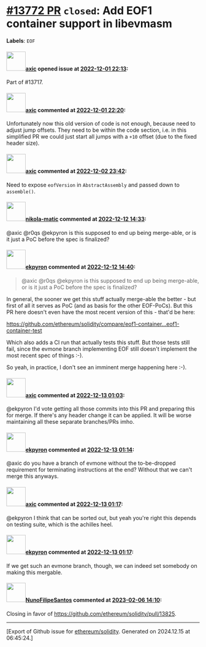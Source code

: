 # [\#13772 PR](https://github.com/ethereum/solidity/pull/13772) `closed`: Add EOF1 container support in libevmasm
**Labels**: `EOF`


#### <img src="https://avatars.githubusercontent.com/u/20340?v=4" width="50">[axic](https://github.com/axic) opened issue at [2022-12-01 22:13](https://github.com/ethereum/solidity/pull/13772):

Part of #13717.

#### <img src="https://avatars.githubusercontent.com/u/20340?v=4" width="50">[axic](https://github.com/axic) commented at [2022-12-01 22:20](https://github.com/ethereum/solidity/pull/13772#issuecomment-1334521589):

Unfortunately now this old version of code is not enough, because need to adjust jump offsets. They need to be within the code section, i.e. in this simplified PR we could just start all jumps with a `+10` offset (due to the fixed header size).

#### <img src="https://avatars.githubusercontent.com/u/20340?v=4" width="50">[axic](https://github.com/axic) commented at [2022-12-02 23:42](https://github.com/ethereum/solidity/pull/13772#issuecomment-1335963434):

Need to expose `eofVersion` in `AbstractAssembly` and passed down to `assemble()`.

#### <img src="https://avatars.githubusercontent.com/u/4415530?u=dc3db70e8fbd03f92ca81ee173d57774ce61084d&v=4" width="50">[nikola-matic](https://github.com/nikola-matic) commented at [2022-12-12 14:33](https://github.com/ethereum/solidity/pull/13772#issuecomment-1346613328):

@axic @r0qs @ekpyron is this supposed to end up being merge-able, or is it just a PoC before the spec is finalized?

#### <img src="https://avatars.githubusercontent.com/u/1347491?v=4" width="50">[ekpyron](https://github.com/ekpyron) commented at [2022-12-12 14:40](https://github.com/ethereum/solidity/pull/13772#issuecomment-1346624286):

> @axic @r0qs @ekpyron is this supposed to end up being merge-able, or is it just a PoC before the spec is finalized?

In general, the sooner we get this stuff actually merge-able the better - but first of all it serves as PoC (and as basis for the other EOF-PoCs). But this PR here doesn't even have the most recent version of this - that'd be here:

https://github.com/ethereum/solidity/compare/eof1-container...eof1-container-test

Which also adds a CI run that actually tests this stuff. But those tests still fail, since the evmone branch implementing EOF still doesn't implement the most recent spec of things :-).

So yeah, in practice, I don't see an imminent merge happening here :-).

#### <img src="https://avatars.githubusercontent.com/u/20340?v=4" width="50">[axic](https://github.com/axic) commented at [2022-12-13 01:03](https://github.com/ethereum/solidity/pull/13772#issuecomment-1347598143):

@ekpyron I'd vote getting all those commits into this PR and preparing this for merge. If there's any header change it can be applied. It will be worse maintaining all these separate branches/PRs imho.

#### <img src="https://avatars.githubusercontent.com/u/1347491?v=4" width="50">[ekpyron](https://github.com/ekpyron) commented at [2022-12-13 01:14](https://github.com/ethereum/solidity/pull/13772#issuecomment-1347606992):

@axic do you have a branch of evmone without the to-be-dropped requirement for terminating instructions at the end? Without that we can't merge this anyways.

#### <img src="https://avatars.githubusercontent.com/u/20340?v=4" width="50">[axic](https://github.com/axic) commented at [2022-12-13 01:17](https://github.com/ethereum/solidity/pull/13772#issuecomment-1347609214):

@ekpyron I think that can be sorted out, but yeah you're right this depends on testing suite, which is the achilles heel.

#### <img src="https://avatars.githubusercontent.com/u/1347491?v=4" width="50">[ekpyron](https://github.com/ekpyron) commented at [2022-12-13 01:17](https://github.com/ethereum/solidity/pull/13772#issuecomment-1347609234):

If we get such an evmone branch, though, we can indeed set somebody on making this mergable.

#### <img src="https://avatars.githubusercontent.com/u/2582498?u=a1331723a724eb612a66f75abee3048448e2fe01&v=4" width="50">[NunoFilipeSantos](https://github.com/NunoFilipeSantos) commented at [2023-02-06 14:10](https://github.com/ethereum/solidity/pull/13772#issuecomment-1419141748):

Closing in favor of https://github.com/ethereum/solidity/pull/13825.


-------------------------------------------------------------------------------



[Export of Github issue for [ethereum/solidity](https://github.com/ethereum/solidity). Generated on 2024.12.15 at 06:45:24.]
